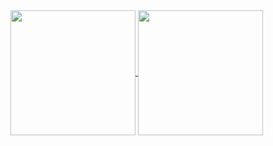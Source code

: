 <a href="https://github.com/rodrigojgrande/github-readme-stats">
  <img height=200 align="center" src="https://github-readme-stats.vercel.app/api?username=rodrigojgrande&theme=monokai&show_icons=true&rank_icon=github" />
</a>
<a href="https://github.com/rodrigojgrande/convoychat">
  <img height=200 align="center" src="https://github-readme-stats.vercel.app/api/top-langs?username=rodrigojgrande&theme=monokai&layout=compact&langs_count=8&card_width=320" />
</a>
